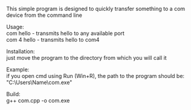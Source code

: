 This simple program is designed to quickly transfer something to a com device from the command line<br>

Usage:<br>
com hello - transmits hello to any available port<br>
com 4 hello - transmits hello to com4<br>

Installation:<br>
just move the program to the directory from which you will call it<br>

Example:<br>
if you open cmd using Run (Win+R), the path to the program should be:<br>
"C:\Users\Name\com.exe"<br>

Build:<br>
g++ com.cpp -o com.exe<br>
